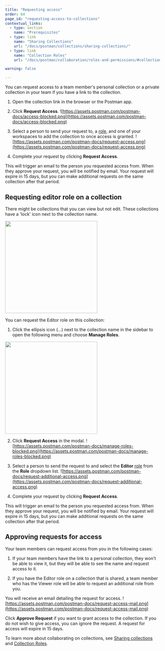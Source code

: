```yaml
---
title: "Requesting access"
order: 64
page_id: "requesting-access-to-collections"
contextual_links:
  - type: section
    name: "Prerequisites"
  - type: link
    name: "Sharing Collections"
    url: "/docs/postman/collections/sharing-collections/"
  - type: link
    name: "Collection Roles"
    url: "/docs/postman/collaboration/roles-and-permissions/#collection-roles"

warning: false

---
```


You can request access to a team member's personal collection or a private collection in your team if you have a link to the collection.

1. Open the collection link in the browser or the Postman app.

2. Click **Request Access**.
![https://assets.postman.com/postman-docs/access-blocked.png](https://assets.postman.com/postman-docs/access-blocked.png)

3. Select a person to send your request to, a [role](/docs/postman/collaboration/roles-and-permissions/#collection-roles), and one of your workspaces to add the collection to once access is granted.
![https://assets.postman.com/postman-docs/request-access.png](https://assets.postman.com/postman-docs/request-access.png)

4. Complete your request by clicking **Request Access**.

This will trigger an email to the person you requested access from. When they approve your request, you will be notified by email. Your request will expire in 15 days, but you can make additional requests on the same collection after that period.

## Requesting editor role on a collection

There might be collections that you can view but not edit. These collections have a 'lock' icon next to the collection name.

<img src="https://assets.postman.com/postman-docs/collection-lock.png" width="300px">

You can request the Editor role on this collection:

1. Click the ellipsis icon (...) next to the collection name in the sidebar to open the following menu and choose **Manage Roles**.
<img src="https://assets.postman.com/postman-docs/collection-context-menu.png" width="300px">

2. Click **Request Access** in the modal.
![https://assets.postman.com/postman-docs/manage-roles-blocked.png](https://assets.postman.com/postman-docs/manage-roles-blocked.png)

3. Select a person to send the request to and select the __Editor__ [role](/docs/postman/collaboration/roles-and-permissions/#collection-roles) from the __Role__ dropdown list.
![https://assets.postman.com/postman-docs/request-additional-access.png](https://assets.postman.com/postman-docs/request-additional-access.png)

4. Complete your request by clicking **Request Access**.

This will trigger an email to the person you requested access from. When they approve your request, you will be notified by email. Your request will expire in 15 days, but you can make additional requests on the same collection after that period.

## Approving requests for access

Your team members can request access from you in the following cases:

1. If your team members have the link to a personal collection, they won't be able to view it, but they will be able to see the name and request access to it.

2. If you have the Editor role on a collection that is shared, a team member who has the Viewer role will be able to request an additional role from you.

You will receive an email detailing the request for access.
![https://assets.postman.com/postman-docs/request-access-mail.png](https://assets.postman.com/postman-docs/request-access-mail.png)

Click **Approve Request** if you want to grant access to the collection. If you do not wish to give access, you can ignore the request. A request for access will expire in 15 days.

To learn more about collaborating on collections, see [Sharing collections](/docs/postman/collaboration/roles-and-permissions/#collection-roles) and [Collection Roles](/docs/postman/collaboration/roles-and-permissions/#collection-roles).

